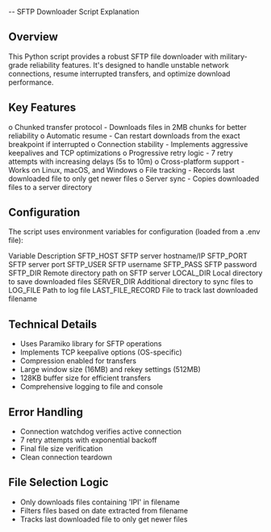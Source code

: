 -- SFTP Downloader Script Explanation

Overview
--------
This Python script provides a robust SFTP file downloader with military-grade reliability features. It's designed to handle unstable network connections, resume interrupted transfers, and optimize download performance.


Key Features
------------
o Chunked transfer protocol - Downloads files in 2MB chunks for better reliability
o Automatic resume - Can restart downloads from the exact breakpoint if interrupted
o Connection stability - Implements aggressive keepalives and TCP optimizations
o Progressive retry logic - 7 retry attempts with increasing delays (5s to 10m)
o Cross-platform support - Works on Linux, macOS, and Windows
o File tracking - Records last downloaded file to only get newer files
o Server sync - Copies downloaded files to a server directory


Configuration
-------------
The script uses environment variables for configuration (loaded from a .env file):

Variable				Description
SFTP_HOST				SFTP server hostname/IP
SFTP_PORT				SFTP server port
SFTP_USER				SFTP username
SFTP_PASS				SFTP password
SFTP_DIR				Remote directory path on SFTP server
LOCAL_DIR				Local directory to save downloaded files
SERVER_DIR				Additional directory to sync files to
LOG_FILE				Path to log file
LAST_FILE_RECORD		File to track last downloaded filename


Technical Details
-----------------
* Uses Paramiko library for SFTP operations
* Implements TCP keepalive options (OS-specific)
* Compression enabled for transfers
* Large window size (16MB) and rekey settings (512MB)
* 128KB buffer size for efficient transfers
* Comprehensive logging to file and console


Error Handling
--------------
* Connection watchdog verifies active connection
* 7 retry attempts with exponential backoff
* Final file size verification
* Clean connection teardown


File Selection Logic
--------------------
* Only downloads files containing 'IPI' in filename
* Filters files based on date extracted from filename
* Tracks last downloaded file to only get newer files

